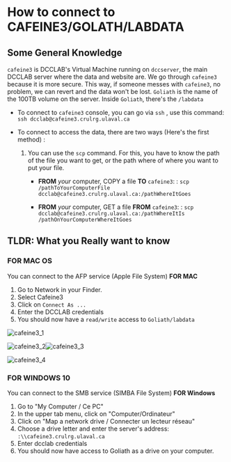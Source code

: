 # How to connect to CAFEINE3/GOLATH/LABDATA

## Some General Knowledge

`cafeine3` is DCCLAB's Virtual Machine running on `dccserver`, the main DCCLAB server where the data and website are. We go through `cafeine3` because it is more secure. This way, if someone messes with `cafeine3`, no problem, we can revert and the data won't be lost. `Goliath` is the name of the 100TB volume on the server. Inside `Goliath`, there's the `/labdata`

- To connect to `cafeine3` console, you can go via `ssh` , use this command: `ssh dcclab@cafeine3.crulrg.ulaval.ca`

- To connect to access the data, there are two ways (Here's the first method) :

    1. You can use the `scp` command. For this, you have to know the path of the file you want to get, or the path where of where you want to put your file.

        - **FROM** *your* computer, COPY a file **TO** `cafeine3`: :  `scp /pathToYourComputerFile dcclab@cafeine3.crulrg.ulaval.ca:/pathWhereItGoes`

        - **FROM** *your* computer, GET a file **FROM** `cafeine3`: :  `scp dcclab@cafeine3.crulrg.ulaval.ca:/pathWhereItIs /pathOnYourComputerWhereItGoes `

## TLDR: What you Really want to know

### FOR MAC OS

You can connect to the AFP service (Apple File System) **FOR MAC**

1. Go to Network in your Finder.
2. Select Cafeine3
3. Click on `Connect As ...`
4. Enter the DCCLAB credentials
5. You should now have a `read/write` access to `Goliath/labdata`

![cafeine3_1](\HOWTO-GitHub.assets\cafeine3_1.png)

![cafeine3_2](\HOWTO-GitHub.assets\cafeine3_2.png)![cafeine3_3](\HOWTO-GitHub.assets\cafeine3_3.png)

![cafeine3_4](\HOWTO-GitHub.assets\cafeine3_4.png)



### FOR WINDOWS 10

You can connect to the SMB service (SIMBA File System) **FOR Windows**

1. Go to "My Computer / Ce PC"
2. In the upper tab menu, click on "Computer/Ordinateur"
3. Click on "Map a network drive / Connecter un lecteur réseau"
4. Choose a drive letter and enter the server's address: `:\\cafeine3.crulrg.ulaval.ca`
5. Enter dcclab credentials
6. You should now have access to Goliath as a drive on your computer.